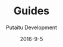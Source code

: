 ---
title: Guides
sections:
    -
        template: richTextSection
        text: "[Getting started with the CMS](/guides/getting-started-cms)  \n[Getting started with the dashboard](/guides/getting-started-dashboard)"
meta:
    id: bf70856caed6633b734d5b0e7b61a651305571f1
    parentId: ""
    language: en
date: '2016-9-5'
author: 'Putaitu Development'
permalink: /guides/
layout: sectionPage
---